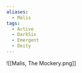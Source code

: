 ```yaml
---
aliases:
  - Malis
tags:
  - Active
  - DarkSix
  - Emergent
  - Deity
---
```

![[Malis, The Mockery.png]]